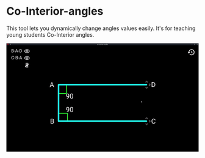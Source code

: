 # Co-Interior-angles
This tool lets you dynamically change angles values easily. It's for teaching young students Co-Interior angles.

<img src="resources/co-interior-angles.gif">
